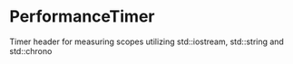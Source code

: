 # PerformanceTimer
Timer header for measuring scopes utilizing std::iostream, std::string and std::chrono
